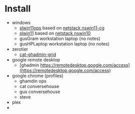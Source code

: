 # Install

- windows
  - [slwin11ops](./slwin11ops-notes.md) based on [netstack nswin11-cg](https://netstack.org/docs/lan/compute/workstation/nswin11-cg)
  - [slwin11](./slwin11-notes.md) based on [netstack nswin10](https://netstack.org/docs/lan/compute/workstation/nswin10)
  - gusGram workstation laptop (no notes)
  - gusHPLaptop workstation laptop (no notes)
- zerotier
  - [cat-ghadmin-grid](https://my.zerotier.com/network/d5e5fb65371eb4a4)
- google remote desktop
  - [ghadmin https://remotedesktop.google.com/access](https://remotedesktop.google.com/access)
- google chrome (profiles)
  - ghamdin ops
  - cat conversehouse
  - gus conversehouse
  - steve
- plex
- 
